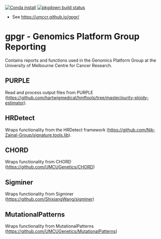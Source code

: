 [![Conda install](https://anaconda.org/pdiakumis/r-gpgr/badges/installer/conda.svg)](https://anaconda.org/pdiakumis/r-gpgr)
[![pkgdown build status](https://github.com/umccr/gpgr/workflows/pkgdown/badge.svg)](https://github.com/umccr/gpgr/actions?query=workflow%3Apkgdown)

* See <https://umccr.github.io/gpgr/>

# gpgr - Genomics Platform Group Reporting
Contains reports and functions used in the Genomics Platform Group
at the University of Melbourne Centre for Cancer Research.

## PURPLE

Read and process output files from PURPLE (https://github.com/hartwigmedical/hmftools/tree/master/purity-ploidy-estimator).

## HRDetect

Wraps functionality from the HRDetect framework (https://github.com/Nik-Zainal-Group/signature.tools.lib).

## CHORD

Wraps functionality from CHORD (https://github.com/UMCUGenetics/CHORD)

## Sigminer

Wraps functionality from Sigminer (https://github.com/ShixiangWang/sigminer)

## MutationalPatterns

Wraps functionality from MutationalPatterns (https://github.com/UMCUGenetics/MutationalPatterns)
